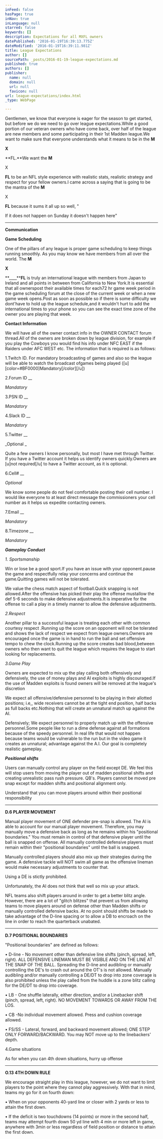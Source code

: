 ```yaml
---
inFeed: false
hasPage: true
inNav: true
inLanguage: null
starred: false
keywords: []
description: Expectations for all MXFL owners
datePublished: '2016-01-19T16:39:13.775Z'
dateModified: '2016-01-19T16:39:11.981Z'
title: League Expectations
author: []
sourcePath: _posts/2016-01-19-league-expectations.md
published: true
authors: []
publisher:
  name: null
  domain: null
  url: null
  favicon: null
url: league-expectations/index.html
_type: WebPage

---
```

Gentlemen, we know that everyone is eager for the season to
get started, but before we do we need to go over league expectations.While a good portion of our veteran owners
who have come back, over half of the league are new members and some
participating in their 1st Madden league.We want to make sure that everyone understands what it means to be in
the **M**

**X**

**FL.**We want the **M**

X

**FL** to be an NFL style experience
with realistic stats, realistic strategy and respect for your fellow
owners.I came across a saying that is
going to be the mantra of the **M**

X

**FL** because it sums it all up so well, "

If it does not happen on Sunday it
doesn't happen here"

****

**Communication**

**__Game Scheduling__**

One of the pillars of any league is proper game scheduling
to keep things running smoothly. As you may know we have members from all over
the world. The **M**

**X**

**____****FL**
is truly an international league with members from Japan to Ireland and all
points in between from California to New York.It is essential that all ownerspost their available times for each72 hr game week period in the game scheduling forum at the close of the
current week or when a new game week opens.Post as soon as possible so if there is some difficulty we dont'have to
hold up the league schedule,and it wouldn't hurt to add the international times
to your phone so you can see the exact time zone of the owner you are playing
that week. 

**__Contact Information__**

We will have all of the owner contact info in the OWNER
CONTACT forum thread.All of the owners
are broken down by league division, for example if you play the Cowboys you
would find his info under NFC EAST if the Raiders under AFC WEST etc. The
information that is required is as follows:

1.Twitch ID. For mandatory broadcasting of games and also so
the league will be able to watch the broadcast ofgames being played
(\[u\]\[color=\#BF0000\]Mandatory\[/color\]\[/u\])

2.Forum ID __

_Mandatory_

3.PSN ID __

_Mandatory_

4.Slack ID __

_Mandatory_

5.Twitter __

_Optional _

Quite a
few owners I know personally, but most I have met through Twitter. If you have
a Twitter account it helps us identify owners quickly.Owners are \[u\]not required\[/u\] to have a
Twitter account, as it is optional.

6.Cell\# __

_Optional_

We know some people do not feel comfortable
posting their cell number. I would like everyone to at least direct message the
commissioners your cell number as it helps us expedite contacting owners.

7.Email __

_Mandatory_

8.Timezone __

_Mandatory_

**_Gameplay Conduct_**

_1\. Sportsmanship_

Win or lose be a good sport.If you have an issue with your opponent.pause the game and respectfully
relay your concerns and continue the game.Quitting games will not be tolerated.

We value the chess match aspect of football.Quick snapping is not allowed.After the offensive has picked their play the
offense mustallow the def 5-6 seconds
to make defensive adjustments.It is
imperative for the offense to call a play in a timely manner to allow the
defensive adjustments.

_2.Respect_

Another pillar to a successful league is treating each other
with common courtesy respect .Running up the score on an opponent will not be
tolerated and shows the lack of respect we expect from league owners.Owners are encouraged once the game is in
hand to run the ball and set offensive tempo to chew the clock.Running up the score creates bad
blood,between owners who then want to quit the league which requires the league
to start looking for replacements.

_3.Game Play_

Owners are expected to mix up the play calling both offensively
and defensively, the use of money plays and AI exploits is highly
discouraged.If the use of Madden
exploits is found owners will be removed at the league's discretion

We expect all offensive/defensive personnel to be playing in
their allotted positions; i.e,, wide receivers cannot be at the tight end
position, half backs as full backs etc.Nothing that will create an unnatural match up against the AI.

Defensively; We expect personnel to properly match up with
the offensive personnel.Some people
like to run a dime defense against all formations because of the speedy
personnel. In real life that would not happen because teams would be vulnerable
to the run but in the video game it creates an unnatural; advantage against the
A.I. Our goal is completely realistic gameplay.

**_Positional shifts_**

Users can manually control any player on the field except
DE. We feel this will stop users from moving the player out of madden
positional shifts and creating unrealistic pass rush pressure. QB's. Players
cannot be moved pre snap except for madden shifts and positional alignment only.

Understand that you can move players around within their
positional responsibility

****

**D.6 PLAYER MOVEMENT**

Manual player movement of ONE defender pre-snap is allowed.
The AI is able to account for our manual player movement. Therefore, you may
manually move a defensive back as long as he remains within his
"positional boundaries." You must remain in control of that defensive
player until the ball is snapped on offense. All manually controlled defensive
players must remain within their "positional boundaries" until the
ball is snapped.

Manually controlled players should also mix up their
strategies during the game. A defensive tackle will NOT swim all game as the
offensive lineman would make necessary adjustments to counter that. 

Using a DE is stictly prohibited.

Unfortunately, the
AI does not think that well so mix up your attack.

NFL teams also shift players around in order to get a better
blitz angle. However, there are a lot of "glitch blitzes" that
prevent us from allowing teams to move players around on defense other than
Madden shifts or manually controlled defensive backs. At no point should shifts
be made to take advantage of the D-line spacing or to allow a DB to encroach on
the line in order to reach the quarterback unabated.

****

**D.7 POSITIONAL BOUNDARIES**

"Positional boundaries" are defined as follows:

• D-line - No movement other than defensive line shifts
(pinch, spread, left, right). ALL DEFENSIVE LINEMAN MUST BE VISIBLE AND ON THE
LINE AT THE SNAP OF THE BALL. Spreading the D-line and audibling or manually
controlling the DE's to crash out around the OT's is not allowed. Manually
audibling and/or manually controlling a DE/DT to drop into zone coverage is
also prohibited unless the play called from the huddle is a zone blitz calling
for the DE/DT to drop into coverage.

• LB - One shuffle laterally, either direction, and/or a
Linebacker shift (pinch, spread, left, right). NO MOVEMENT TOWARDS OR AWAY FROM
THE LOS.

• CB -No individual movement allowed. Press and cushion
coverage allowed.

• FS/SS - Lateral, forward, and backward movement allowed;
ONE STEP ONLY FORWARD/BACKWARD. You may NOT move up to the linebackers' depth.

4.Game situations

As for when you can 4th down situations, hurry up offense

****

**O.13 4TH DOWN RULE**

We encourage straight play in this league, however, we do
not want to limit players to the point where they cannot play aggressively.
With that in mind, teams my go for it on fourth down:

• When on your opponents 40-yard line or closer with 2 yards
or less to attain the first down. 

• If the deficit is two touchdowns (14 points) or more in
the second half, teams may attempt fourth down 50 yd line with 4 min or more
left in game, anywhere with 3min or less regardless of field position or
distance to attain the first down.